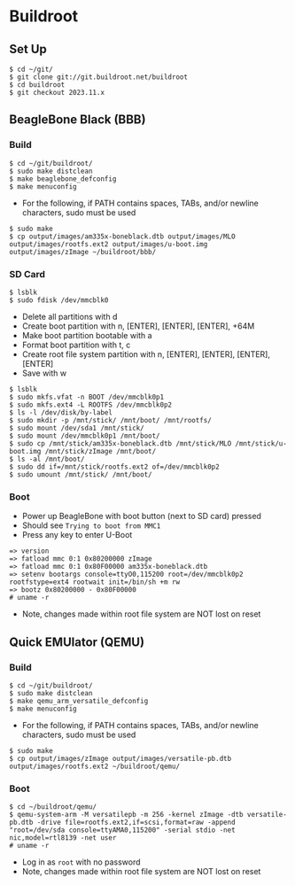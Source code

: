 # Buildroot
## Set Up
```
$ cd ~/git/
$ git clone git://git.buildroot.net/buildroot
$ cd buildroot
$ git checkout 2023.11.x
```
## BeagleBone Black (BBB)
### Build
```
$ cd ~/git/buildroot/
$ sudo make distclean
$ make beaglebone_defconfig
$ make menuconfig
```
* For the following, if PATH contains spaces, TABs, and/or newline characters, sudo must be used
```
$ sudo make
$ cp output/images/am335x-boneblack.dtb output/images/MLO output/images/rootfs.ext2 output/images/u-boot.img output/images/zImage ~/buildroot/bbb/
```
### SD Card
```
$ lsblk
$ sudo fdisk /dev/mmcblk0
```
* Delete all partitions with d
* Create boot partition with n, [ENTER], [ENTER], [ENTER], +64M
* Make boot partition bootable with a
* Format boot partition with t, c
* Create root file system partition with n, [ENTER], [ENTER], [ENTER], [ENTER]
* Save with w
```
$ lsblk
$ sudo mkfs.vfat -n BOOT /dev/mmcblk0p1
$ sudo mkfs.ext4 -L ROOTFS /dev/mmcblk0p2
$ ls -l /dev/disk/by-label
$ sudo mkdir -p /mnt/stick/ /mnt/boot/ /mnt/rootfs/
$ sudo mount /dev/sda1 /mnt/stick/
$ sudo mount /dev/mmcblk0p1 /mnt/boot/
$ sudo cp /mnt/stick/am335x-boneblack.dtb /mnt/stick/MLO /mnt/stick/u-boot.img /mnt/stick/zImage /mnt/boot/
$ ls -al /mnt/boot/
$ sudo dd if=/mnt/stick/rootfs.ext2 of=/dev/mmcblk0p2
$ sudo umount /mnt/stick/ /mnt/boot/
```
### Boot
* Power up BeagleBone with boot button (next to SD card) pressed
* Should see `Trying to boot from MMC1`
* Press any key to enter U-Boot
```
=> version
=> fatload mmc 0:1 0x80200000 zImage
=> fatload mmc 0:1 0x80F00000 am335x-boneblack.dtb
=> setenv bootargs console=ttyO0,115200 root=/dev/mmcblk0p2 rootfstype=ext4 rootwait init=/bin/sh +m rw
=> bootz 0x80200000 - 0x80F00000
# uname -r
```
* Note, changes made within root file system are NOT lost on reset
## Quick EMUlator (QEMU)
### Build
```
$ cd ~/git/buildroot/
$ sudo make distclean
$ make qemu_arm_versatile_defconfig
$ make menuconfig
```
* For the following, if PATH contains spaces, TABs, and/or newline characters, sudo must be used
```
$ sudo make
$ cp output/images/zImage output/images/versatile-pb.dtb output/images/rootfs.ext2 ~/buildroot/qemu/
```
### Boot
```
$ cd ~/buildroot/qemu/
$ qemu-system-arm -M versatilepb -m 256 -kernel zImage -dtb versatile-pb.dtb -drive file=rootfs.ext2,if=scsi,format=raw -append "root=/dev/sda console=ttyAMA0,115200" -serial stdio -net nic,model=rtl8139 -net user
# uname -r
```
* Log in as `root` with no password
* Note, changes made within root file system are NOT lost on reset
